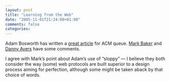 ```yaml
---
layout: post
title: "Learning from the Web"
date: "2005-11-01T21:24:00+01:00"
comments: false
categories: 
---
```


<p>Adam Bosworth has written a <a href="http://acmqueue.com/modules.php?name=Content&amp;pa=printer_friendly&amp;pid=337&amp;page=1">great article</a> for ACM queue. <a href="http://www.coactus.com/blog/2005/11/principled-sloppiness/">Mark Baker</a> and <a href="http://dannyayers.com/archives/2005/11/01/semi-structured-data-articles/">Danny Ayers</a> have some comments.</p>

<p>I agree with Mark&#8217;s point about Adam&#8217;s use of &#8220;sloppy&#8221; &#8212; I believe they both consider the way (some) web protocols are built superior to a design process aiming for perfection, although some might be taken aback by that choice of words.</p>


